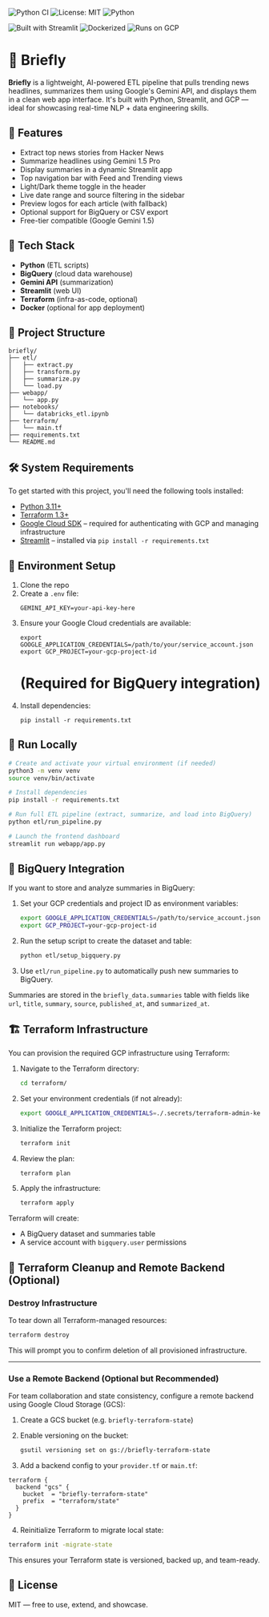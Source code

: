 ![Python CI](https://github.com/Peippo1/briefly/actions/workflows/blank.yml/badge.svg)
![License: MIT](https://img.shields.io/badge/License-MIT-blue.svg)
![Python](https://img.shields.io/badge/python-3.11-blue)

![Built with Streamlit](https://img.shields.io/badge/Built%20with-Streamlit-ff4b4b?logo=streamlit)
![Dockerized](https://img.shields.io/badge/Dockerized-Yes-blue?logo=docker)
![Runs on GCP](https://img.shields.io/badge/Runs%20on-Google%20Cloud-blue?logo=googlecloud)


# 📰 Briefly

**Briefly** is a lightweight, AI-powered ETL pipeline that pulls trending news headlines, summarizes them using Google's Gemini API, and displays them in a clean web app interface. It's built with Python, Streamlit, and GCP — ideal for showcasing real-time NLP + data engineering skills.

## 🚀 Features

- Extract top news stories from Hacker News
- Summarize headlines using Gemini 1.5 Pro
- Display summaries in a dynamic Streamlit app
- Top navigation bar with Feed and Trending views
- Light/Dark theme toggle in the header
- Live date range and source filtering in the sidebar
- Preview logos for each article (with fallback)
- Optional support for BigQuery or CSV export
- Free-tier compatible (Google Gemini 1.5)

## 🧱 Tech Stack

- **Python** (ETL scripts)
- **BigQuery** (cloud data warehouse)
- **Gemini API** (summarization)
- **Streamlit** (web UI)
- **Terraform** (infra-as-code, optional)
- **Docker** (optional for app deployment)

## 📂 Project Structure

```
briefly/
├── etl/
│   ├── extract.py
│   ├── transform.py
│   ├── summarize.py
│   └── load.py
├── webapp/
│   └── app.py
├── notebooks/
│   └── databricks_etl.ipynb
├── terraform/
│   └── main.tf
├── requirements.txt
└── README.md
```

## 🛠 System Requirements

To get started with this project, you'll need the following tools installed:

- [Python 3.11+](https://www.python.org/downloads/)
- [Terraform 1.3+](https://developer.hashicorp.com/terraform/downloads)
- [Google Cloud SDK](https://cloud.google.com/sdk/docs/install) – required for authenticating with GCP and managing infrastructure
- [Streamlit](https://streamlit.io/) – installed via `pip install -r requirements.txt`

## 🔑 Environment Setup

1. Clone the repo
2. Create a `.env` file:
   ```
   GEMINI_API_KEY=your-api-key-here
   ```
3. Ensure your Google Cloud credentials are available:
   ```
   export GOOGLE_APPLICATION_CREDENTIALS=/path/to/your/service_account.json
   export GCP_PROJECT=your-gcp-project-id
   ```
   # (Required for BigQuery integration)
4. Install dependencies:
   ```
   pip install -r requirements.txt
   ```

## 🧪 Run Locally

```bash
# Create and activate your virtual environment (if needed)
python3 -m venv venv
source venv/bin/activate

# Install dependencies
pip install -r requirements.txt

# Run full ETL pipeline (extract, summarize, and load into BigQuery)
python etl/run_pipeline.py

# Launch the frontend dashboard
streamlit run webapp/app.py
```

## 📡 BigQuery Integration

If you want to store and analyze summaries in BigQuery:

1. Set your GCP credentials and project ID as environment variables:
   ```bash
   export GOOGLE_APPLICATION_CREDENTIALS=/path/to/service_account.json
   export GCP_PROJECT=your-gcp-project-id
   ```
2. Run the setup script to create the dataset and table:
   ```bash
   python etl/setup_bigquery.py
   ```
3. Use `etl/run_pipeline.py` to automatically push new summaries to BigQuery.

Summaries are stored in the `briefly_data.summaries` table with fields like `url`, `title`, `summary`, `source`, `published_at`, and `summarized_at`.

## 🏗️ Terraform Infrastructure

You can provision the required GCP infrastructure using Terraform:

1. Navigate to the Terraform directory:
   ```bash
   cd terraform/
   ```

2. Set your environment credentials (if not already):
   ```bash
   export GOOGLE_APPLICATION_CREDENTIALS=./.secrets/terraform-admin-key.json
   ```

3. Initialize the Terraform project:
   ```bash
   terraform init
   ```

4. Review the plan:
   ```bash
   terraform plan
   ```

5. Apply the infrastructure:
   ```bash
   terraform apply
   ```

Terraform will create:
- A BigQuery dataset and summaries table
- A service account with `bigquery.user` permissions

## 🧹 Terraform Cleanup and Remote Backend (Optional)

### Destroy Infrastructure

To tear down all Terraform-managed resources:

```bash
terraform destroy
```

This will prompt you to confirm deletion of all provisioned infrastructure.

---

### Use a Remote Backend (Optional but Recommended)

For team collaboration and state consistency, configure a remote backend using Google Cloud Storage (GCS):

1. Create a GCS bucket (e.g. `briefly-terraform-state`)
2. Enable versioning on the bucket:
   ```bash
   gsutil versioning set on gs://briefly-terraform-state
   ```

3. Add a backend config to your `provider.tf` or `main.tf`:

```hcl
terraform {
  backend "gcs" {
    bucket  = "briefly-terraform-state"
    prefix  = "terraform/state"
  }
}
```

4. Reinitialize Terraform to migrate local state:
```bash
terraform init -migrate-state
```

This ensures your Terraform state is versioned, backed up, and team-ready.

## 📜 License

MIT — free to use, extend, and showcase.